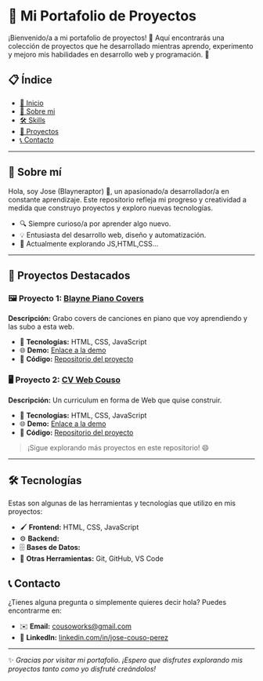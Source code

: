 # 🚀 Mi Portafolio de Proyectos

¡Bienvenido/a a mi portafolio de proyectos! 🎉 Aquí encontrarás una colección de proyectos que he desarrollado mientras aprendo, experimento y mejoro mis habilidades en desarrollo web y programación. 🌟

## 📋 Índice

- [📖 Inicio]()
- [💼 Sobre mi]()
- [🛠️ Skills]()
- [📂 Proyectos]()
- [📞 Contacto](#-contacto)

---

## 📖 Sobre mí

Hola, soy Jose (Blayneraptor) 👋, un apasionado/a desarrollador/a en constante aprendizaje. Este repositorio refleja mi progreso y creatividad a medida que construyo proyectos y exploro nuevas tecnologías.

- 🔍 Siempre curioso/a por aprender algo nuevo.
- 💡 Entusiasta del desarrollo web, diseño y automatización.
- 🌱 Actualmente explorando JS,HTML,CSS...

---

## 💼 Proyectos Destacados

### 🖼️ Proyecto 1: [Blayne Piano Covers](https://blayneraptor.github.io/Portfolio_Piano/)

**Descripción:** Grabo covers de canciones en piano que voy aprendiendo y las subo a esta web.

- 🔧 **Tecnologías:** HTML, CSS, JavaScript
- 🌐 **Demo:** [Enlace a la demo](https://blayneraptor.github.io/Portfolio_Piano/)
- 📂 **Código:** [Repositorio del proyecto](https://github.com/Blayneraptor/Portfolio_Piano)

### 🖥️ Proyecto 2: [CV Web Couso](https://blayneraptor.github.io/CV_Couso_Web/)

**Descripción:** Un curriculum en forma de Web que quise construir.

- 🔧 **Tecnologías:** HTML, CSS, JavaScript
- 🌐 **Demo:** [Enlace a la demo](https://blayneraptor.github.io/CV_Couso_Web/)
- 📂 **Código:** [Repositorio del proyecto](https://github.com/Blayneraptor/CV_Couso_Web)

> ¡Sigue explorando más proyectos en este repositorio! 😄

---

## 🛠️ Tecnologías

Estas son algunas de las herramientas y tecnologías que utilizo en mis proyectos:

- 🖌️ **Frontend:** HTML, CSS, JavaScript
- ⚙️ **Backend:**
- 🗄️ **Bases de Datos:**
- 🔧 **Otras Herramientas:** Git, GitHub, VS Code

## 📞 Contacto

¿Tienes alguna pregunta o simplemente quieres decir hola? Puedes encontrarme en:

- ✉️ **Email:** [cousoworks@gmail.com](mailto:cousoworks@gmail.com)
- 💼 **LinkedIn:** [linkedin.com/in/jose-couso-perez](https://www.linkedin.com/in/jose-couso-perez/)

---

✨ _Gracias por visitar mi portafolio. ¡Espero que disfrutes explorando mis proyectos tanto como yo disfruté creándolos!_
